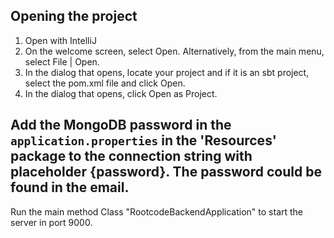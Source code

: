 ## Opening the project

  1. Open with IntelliJ
  2. On the welcome screen, select Open. Alternatively, from the main menu, select File | Open.
  3. In the dialog that opens, locate your project and if it is an sbt project, select the pom.xml file and click Open.
  4. In the dialog that opens, click Open as Project.

## Add the MongoDB password in the `application.properties` in the 'Resources' package to the connection string with placeholder {password}. The password could be found in the email.

Run the main method Class "RootcodeBackendApplication" to start the server in port 9000.
